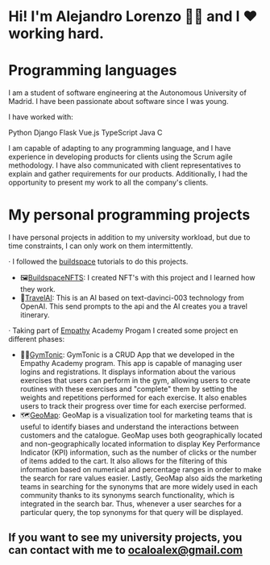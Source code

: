# Hi! I'm Alejandro Lorenzo 🙋‍♂️ and I ❤️ working hard.

# Programming languages

I am a student of software engineering at the Autonomous University of Madrid. I have been passionate about software since I was young.

I have worked with:

 Python
 Django
 Flask
 Vue.js
 TypeScript
 Java
 C

I am capable of adapting to any programming language, and I have experience in developing products for clients using the Scrum agile methodology. I have also communicated with client representatives to explain and gather requirements for our products. Additionally, I had the opportunity to present my work to all the company's clients.

# My personal programming projects

I have personal projects in addition to my university workload, but due to time constraints, I can only work on them intermittently.

· I followed the [buildspace](https://buildspace.so/) tutorials to do this projects.

- 🖼[BuildspaceNFTS](https://github.com/loreenzo02/BuildSpace_NFTs): I created NFT's with this project and I learned how they work.
- 🤖[TravelAI](https://github.com/loreenzo02/Travel-AI): This is an AI based on text-davinci-003 technology from OpenAI. This send prompts to the api and the AI creates you a travel itinerary.

· Taking part of [Empathy](https://www.linkedin.com/company/empathyco/) Academy Progam I created some project en different phases:

- 💪🏼[GymTonic](https://github.com/Tiberiuss/GymTonic): GymTonic is a CRUD App that we developed in the Empathy Academy program. This app is capable of managing user logins and registrations. It displays information about the various exercises that users can perform in the gym, allowing users to create routines with these exercises and "complete" them by setting the weights and repetitions performed for each exercise. It also enables users to track their progress over time for each exercise performed.
- 🗺️[GeoMap](https://www.linkedin.com/events/empoweringmerchants-mappingdata7115280283012128770/comments/): GeoMap is a visualization tool for marketing teams that is useful to identify biases and understand the interactions between customers and the catalogue.
GeoMap uses both geographically located and non-geographically located information to display Key Performance Indicator (KPI) information, such as the number of clicks or the number of items added to the cart. It also allows for the filtering of this information based on numerical and percentage ranges in order to make the search for rare values easier.
Lastly, GeoMap also aids the marketing teams in searching for the synonyms that are more widely used in each community thanks to its synonyms search functionality, which is integrated in the search bar. Thus, whenever a user searches for a particular query, the top synonyms for that query will be displayed.

## If you want to see my university projects, you can contact with me to [ocaloalex@gmail.com](https://mail.google.com)

